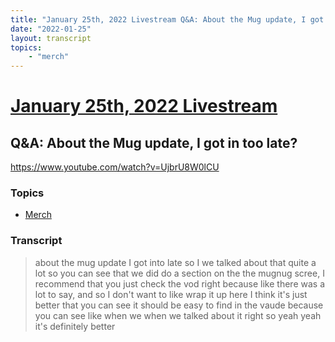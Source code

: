 ```yaml
---
title: "January 25th, 2022 Livestream Q&A: About the Mug update, I got in too late?"
date: "2022-01-25"
layout: transcript
topics:
    - "merch"
---
```

# [January 25th, 2022 Livestream](../2022-01-25.md)
## Q&A: About the Mug update, I got in too late?
https://www.youtube.com/watch?v=UjbrU8W0lCU

### Topics
* [Merch](../topics/merch.md)

### Transcript

> about the mug update I got into late so I we talked about that quite a lot so you can see that we did do a section on the the mugnug scree, I recommend that you just check the vod right because like there was a lot to say, and so I don't want to like wrap it up here I think it's just better that you can see it should be easy to find in the vaude because you can see like when we when we talked about it right so yeah yeah it's definitely better
